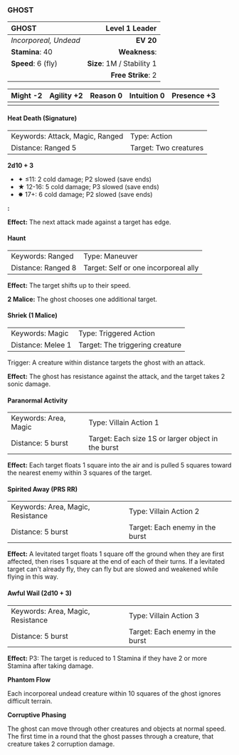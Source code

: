 ### GHOST

| GHOST                 |         **Level 1 Leader** |
| :-------------------- | -------------------------: |
| *Incorporeal, Undead* |                  **EV 20** |
| **Stamina**: 40       |              **Weakness**: |
| **Speed**: 6 (fly)    | **Size**: 1M / Stability 1 |
|                       |         **Free Strike**: 2 |

| **Might** -2 | **Agility** +2 | **Reason** 0 | **Intuition** 0 | **Presence** +3 |
| ------------ | -------------- | ------------ | --------------- | --------------- |
|              |                |              |                 |                 |

#### Heat Death (Signature)

|                                 |                       |
| :------------------------------ | :-------------------- |
| Keywords: Attack, Magic, Ranged | Type: Action          |
| Distance: Ranged 5              | Target: Two creatures |

**2d10 + 3**

- ✦ ≤11: 2 cold damage; P2 slowed (save ends)
- ★ 12-16: 5 cold damage; P3 slowed (save ends)
- ✸ 17+: 6 cold damage; P2 slowed (save ends)

**:**

**Effect:** The next attack made against a target has edge.

#### Haunt

|                    |                                      |
| :----------------- | :----------------------------------- |
| Keywords: Ranged   | Type: Maneuver                       |
| Distance: Ranged 8 | Target: Self or one incorporeal ally |

**Effect:** The target shifts up to their speed.

**2 Malice:** The ghost chooses one additional target.

#### Shriek (1 Malice)

|                   |                                 |
| :---------------- | :------------------------------ |
| Keywords: Magic   | Type: Triggered Action          |
| Distance: Melee 1 | Target: The triggering creature |

Trigger: A creature within distance targets the ghost with an attack.

**Effect:** The ghost has resistance against the attack, and the target takes 2 sonic damage.

#### Paranormal Activity

|                       |                                                    |
| :-------------------- | :------------------------------------------------- |
| Keywords: Area, Magic | Type: Villain Action 1                             |
| Distance: 5 burst     | Target: Each size 1S or larger object in the burst |

**Effect:** Each target floats 1 square into the air and is pulled 5 squares toward the nearest enemy within 3 squares of the target.

#### Spirited Away (PRS RR)

|                                   |                                 |
| :-------------------------------- | :------------------------------ |
| Keywords: Area, Magic, Resistance | Type: Villain Action 2          |
| Distance: 5 burst                 | Target: Each enemy in the burst |

**Effect:** A levitated target floats 1 square off the ground when they are first affected, then rises 1 square at the end of each of their turns. If a levitated target can't already fly, they can fly but are slowed and weakened while flying in this way.

#### Awful Wail (2d10 + 3)

|                                   |                                 |
| :-------------------------------- | :------------------------------ |
| Keywords: Area, Magic, Resistance | Type: Villain Action 3          |
| Distance: 5 burst                 | Target: Each enemy in the burst |

**Effect:** P3: The target is reduced to 1 Stamina if they have 2 or more Stamina after taking damage.

**Phantom Flow**

Each incorporeal undead creature within 10 squares of the ghost ignores difficult terrain.

**Corruptive Phasing**

The ghost can move through other creatures and objects at normal speed. The first time in a round that the ghost passes through a creature, that creature takes 2 corruption damage.
